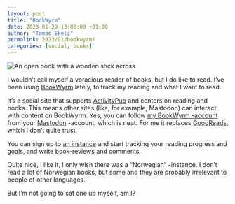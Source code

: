 ```yaml
---
layout: post
title: "BookWyrm"
date: 2023-01-29 13:00:00 +01:00
author: "Tomas Ekeli"
permalink: 2023/01/bookwyrm/
categories: [social, books]
---
```


![An open book with a wooden stick across](/assets/img/2023-01-29-bookwyrm.png)

I wouldn’t call myself a voracious reader of books, but I do like to read. I’ve been using [BookWyrm](https://bookwyrm.social/) lately, to track my reading and what I want to read.

It’s a social site that supports [ActivityPub](https://activitypub.rocks/) and centers on reading and books. This means other sites (like, for example, Mastodon) can interact with content on BookWyrm. Yes, you can follow [my BookWyrm -account](https://bookwyrm.social/user/TomasEkeli) from your [Mastodon](https://joinmastodon.org/) \-account, which is neat. For me it replaces [GoodReads](https://www.goodreads.com/), which I don’t quite trust.

You can sign up to [an instance](https://joinbookwyrm.com/instances/) and start tracking your reading progress and goals, and write book-reviews and comments.

Quite nice, I like it, I only wish there was a “Norwegian” -instance. I don’t read a lot of Norwegian books, but some and they are probably irrelevant to people of other languages.

But I’m not going to set one up myself, am I?